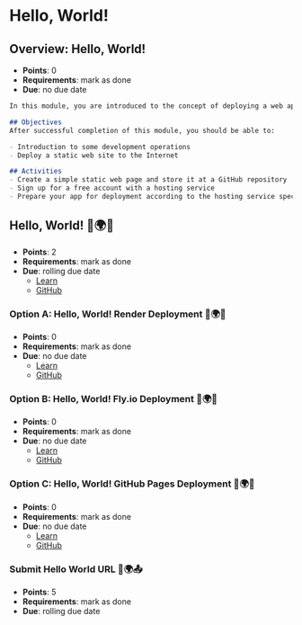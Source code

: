 # Hello, World!
## Overview: Hello, World!
- **Points**: 0
- **Requirements**: mark as done
- **Due**: no due date
```md
In this module, you are introduced to the concept of deploying a web app to the Internet using a 3rd party host. You will create a very simple web page to deploy.

## Objectives
After successful completion of this module, you should be able to:

- Introduction to some development operations
- Deploy a static web site to the Internet

## Activities
- Create a simple static web page and store it at a GitHub repository
- Sign up for a free account with a hosting service
- Prepare your app for deployment according to the hosting service specifications
```

## Hello, World! 👋🌍😊
- **Points**: 2
- **Requirements**: mark as done
- **Due**: rolling due date
  - [Learn](https://learn.firstdraft.com/lessons/106)
  - [GitHub](https://github.com/appdev-lessons/hello-world/)

### Option A: Hello, World! Render Deployment 🚀🌍👋
- **Points**: 0
- **Requirements**: mark as done
- **Due**: no due date
  - [Learn](https://learn.firstdraft.com/lessons/114)
  - [GitHub](https://github.com/appdev-lessons/deploying-to-render)

### Option B: Hello, World! Fly.io Deployment 🚀🌍👋
- **Points**: 0
- **Requirements**: mark as done
- **Due**: no due date
  - [Learn](https://learn.firstdraft.com/lessons/107)
  - [GitHub](https://github.com/appdev-lessons/deploying-to-fly)

### Option C: Hello, World! GitHub Pages Deployment 🚀🌍👋
- **Points**: 0
- **Requirements**: mark as done
- **Due**: no due date
  - [Learn](https://learn.firstdraft.com/lessons/108)
  - [GitHub](https://github.com/appdev-lessons/deploying-static-to-github-pages)

### Submit Hello World URL 🔗🌍📤
- **Points**: 5
- **Requirements**: mark as done
- **Due**: rolling due date
